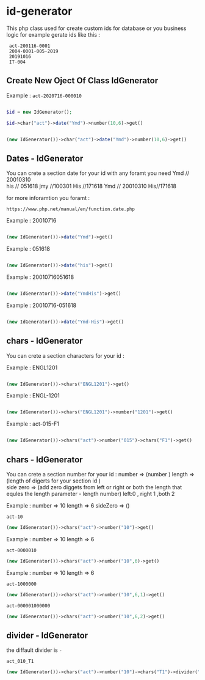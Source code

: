 # id-generator
This php class used for create custom ids for database or you business logic for example gerate ids  like this :

```
 act-200116-0001
 2004-0001-005-2019
 20191016
 IT-004
 ```


## Create New Oject Of Class IdGenerator
Example : `act-2020716-000010`


```php

$id = new IdGenerator();

$id->char("act")->date("Ymd")->number(10,6)->get()

```

```php

(new IdGenerator())->char("act")->date("Ymd")->number(10,6)->get()
```

## Dates - IdGenerator
You can crete a section date for your id with any foramt you need 
Ymd // 20010310                        
his // 051618
jmy //100301
His //171618
Ymd // 20010310
His//171618

for more inforamtion you foramt :
```
https://www.php.net/manual/en/function.date.php
```
Example : 20010716   
```php

(new IdGenerator())->date("Ymd")->get()
```
Example : 051618   
```php

(new IdGenerator())->date("his")->get()
```

Example : 20010716051618   
```php

(new IdGenerator())->date("YmdHis")->get()
```
Example : 20010716-051618   
```php

(new IdGenerator())->date("Ymd-His")->get()
```

## chars - IdGenerator

You can crete a section characters for your id :

Example : ENGL1201   
```php

(new IdGenerator())->chars("ENGL1201")->get()
```
Example : ENGL-1201
```php

(new IdGenerator())->chars("ENGL1201")->number("1201")->get()
```

Example : act-015-F1   
```php

(new IdGenerator())->chars("act")->number("015")->chars("F1")->get()
```

## chars - IdGenerator
You can crete a section number for your id :
number => (number )
length => (length of digerts for your section id )   
side zero => (add zero diggets from left or right or both the length that equles the length parameter - length number) left:0 , right 1 ,both 2

Example : number => 10 length => 6  sideZero => ()

`act-10`  

```php
(new IdGenerator())->chars("act")->number("10")->get()
```

Example : number => 10 length => 6

`act-0000010` 

```php
(new IdGenerator())->chars("act")->number("10",6)->get()
```

Example : number => 10 length => 6

`act-1000000`

```php
(new IdGenerator())->chars("act")->number("10",6,1)->get()
```

`act-000001000000`

```php
(new IdGenerator())->chars("act")->number("10",6,2)->get()
```

## divider - IdGenerator
the diffault divider is `-`

`act_010_T1`

```php
(new IdGenerator())->chars("act")->number("10")->chars("T1")->divider("_")->get()
```
